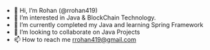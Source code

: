- 👋 Hi, I’m Rohan (@rrohan419)
- 👀 I’m interested in Java & BlockChain Technology.
- 🌱 I’m currently completed my Java and learning Spring Framework
- 💞️ I’m looking to collaborate on Java Projects
- 📫 How to reach me rrohan419@gmail.com

<!---
rrohan419/rrohan419 is a ✨ special ✨ repository because its `README.md` (this file) appears on your GitHub profile.
You can click the Preview link to take a look at your changes.
--->

